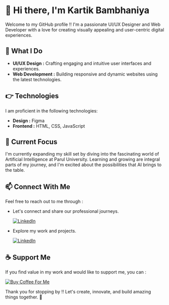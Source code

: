 # 👋 Hi there, I'm Kartik Bambhaniya

Welcome to my GitHub profile !! I'm a passionate UI/UX Designer and Web Developer  with a love for creating visually appealing and user-centric digital experiences.

## 👀 What I Do

- **UI/UX Design :** Crafting engaging and intuitive user interfaces and experiences.
- **Web Development :** Building responsive and dynamic websites using the latest technologies.

## 👉 Technologies

I am proficient in the following technologies:

- **Design :** Figma
- **Frontend :** HTML, CSS, JavaScript

## 🌱 Current Focus

I'm currently expanding my skill set by diving into the fascinating world of Artificial Intelligence at Parul University. Learning and growing are integral parts of my journey, and I'm excited about the possibilities that AI brings to the table.

## 📫 Connect With Me

Feel free to reach out to me through :

- Let's connect and share our professional journeys.
  
  [![LinkedIn](https://kartikbambhaniya.github.io/KartikBambhaniya/Linkedin.svg)](https://www.linkedin.com/in/kartikbambhaniya)
  
- Explore my work and projects.
  
  [![LinkedIn](https://kartikbambhaniya.github.io/KartikBambhaniya/Portfolio.svg)](https://kartikbambhaniya.github.io/KartikBambhaniya)

## ☕ Support Me

If you find value in my work and would like to support me, you can :

[![Buy Coffee For Me](https://kartikbambhaniya.github.io/KartikBambhaniya/Buy%20Coffee%20for%20me.svg)](https://kartikbambhaniya.github.io/KartikBambhaniya)

Thank you for stopping by !! Let's create, innovate, and build amazing things together. 🚀
